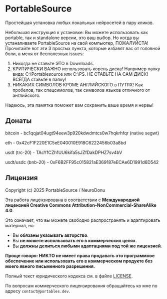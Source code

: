# PortableSource

Простейшая установка любых локальных нейросетей в пару кликов.

Небольшая инструкция к установке:
Вы можете использовать как portable, так и standalone версии, это ваш выбор. Но когда вы устаналиваете PortableSource на свой компьютер, ПОЖАЛУЙСТА! Прочитайте вот эти 3 простых пункта, которые избавят вас от головной боли, а меня от бесполезных issues:
1. Никогда не ставьте ЭТО в Downloads. 
2. КРИТИЧЕСКИ ВАЖНО использовать корень диска! Например папку вида:
C:\Portablesource или C:\PS. НЕ СТАВЬТЕ НА САМ ДИСК! ВСЕГДА ставьте в папку!
3. НИКАКИХ СИМВОЛОВ КРОМЕ АНГЛИЙСКОГО в ПУТЯХ! Как пробелов, так спецсимолов, так символов языков отличного от английского.

Надеюсь, эта памятка поможет вам сохранить ваше время и нервы!

## Донаты
bitcoin - bc1qqjat04ugt94eew3p920kdwdmtcs0w7hqkrhfqr (native segwt)

eth - 0x42cF1F220E1C5eE040010E918C6222456b03a8bd 

usdt (trc-20) - TAcYfCZh1UU6kifa5sJZfDakDPHZ7sv4bV

usdt/usdc (bnb-20) - 0xF6B2FF95c015821aE369187eECAe6D1991d6D542


## Лицензия

Copyright (c) 2025 PortableSource / NeuroDonu

Эта работа лицензирована в соответствии с **Международной лицензией Creative Commons Attribution-NonCommercial-ShareAlike 4.0**.

Это означает, что вы можете свободно распространять и адаптировать материал, но:
- Вы **обязаны указывать авторство**.
- Вы **не можете использовать его в коммерческих целях**.
- Вы **должны делиться любыми адаптациями под той же лицензией**.

**Проще говоря: НИКТО не имеет права продавать это программное обеспечение или использовать его в коммерческом продукте без моего явного письменного разрешения.**

Полный текст юридического кодекса см. в файле [LICENSE](LICENSE).

По вопросам коммерческого лицензирования обращайтесь ко мне по адресу `contact@portables.dev`.
